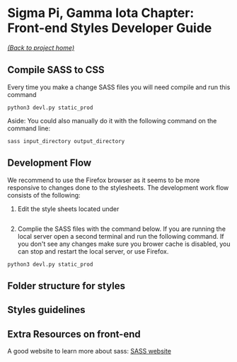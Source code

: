 # Sigma Pi, Gamma Iota Chapter: Front-end Styles Developer Guide

[_(Back to project home)_](https://github.com/sigmapi-gammaiota/sigmapi-web/)

## Compile SASS to CSS
Every time you make a change SASS files you will need compile and run this command
```
python3 devl.py static_prod
```

Aside: You could also manually do it with the following command on the command line:
```
sass input_directory output_directory
```

## Development Flow
We recommend to use the Firefox browser as it seems to be more responsive to changes done to the stylesheets.
The development work flow consists of the following: 
1) Edit the style sheets located under
```sigmapiweb/static/css/
```
2) Complie the SASS files with the command below. If you are running the local server open a second terminal and run the following command. If you don't see any changes make sure you brower cache is disabled, you can stop and restart the local server, or use Firefox.
```
python3 devl.py static_prod
```

## Folder structure for styles

## Styles guidelines

## Extra Resources on front-end 

A good website to learn more about sass: [SASS website](https://sass-lang.com/guide)


